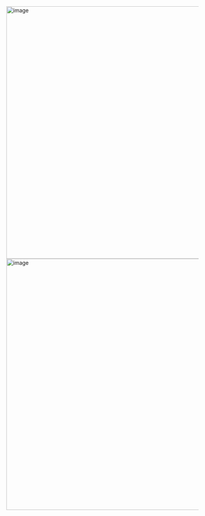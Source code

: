 <img width="659" alt="image" src="https://user-images.githubusercontent.com/89638496/200452389-f60305f9-828c-4eb6-8d15-e93c6bceaec4.png">
<img width="656" alt="image" src="https://user-images.githubusercontent.com/89638496/200452420-1a391464-72eb-4543-8480-87bb80707386.png">
